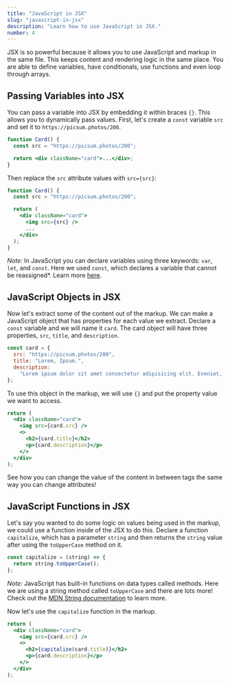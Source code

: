 ```yaml
---
title: "JavaScript in JSX"
slug: "javascript-in-jsx"
description: "Learn how to use JavaScript in JSX."
number: 4
---
```


JSX is so powerful because it allows you to use JavaScript and markup in the same file. This keeps content and rendering logic in the same place. You are able to define variables, have conditionals, use functions and even loop through arrays.

## Passing Variables into JSX

You can pass a variable into JSX by embedding it within braces `{}`. This allows you to dynamically pass values. First, let's create a `const` variable `src` and set it to `https://picsum.photos/200`.

```jsx
function Card() {
  const src = "https://picsum.photos/200";

  return <div className="card">...</div>;
}
```

Then replace the `src` attribute values with `src={src}`:

```jsx
function Card() {
  const src = "https://picsum.photos/200";

  return (
    <div className="card">
      <img src={src} />
      ...
    </div>
  );
}
```

_Note:_ In JavaScript you can declare variables using three keywords: `var`, `let`, and `const`. Here we used `const`, which declares a variable that cannot be reassigned\*. Learn more [here](https://www.freecodecamp.org/news/var-let-and-const-whats-the-difference/).

## JavaScript Objects in JSX

Now let's extract some of the content out of the markup. We can make a JavaScript object that has properties for each value we extract. Declare a `const` variable and we will name it `card`. The card object will have three properties, `src`, `title`, and `description`.

```jsx
const card = {
  src: "https://picsum.photos/200",
  title: "Lorem, Ipsum.",
  description:
    "Lorem ipsum dolor sit amet consectetur adipisicing elit. Eveniet, necessitatibus veniam facilis optio rerum consequatur iure omnis velit. Optio, nobis!",
};
```

To use this object in the markup, we will use `{}` and put the property value we want to access.

```jsx
return (
  <div className="card">
    <img src={card.src} />
    <>
      <h2>{card.title}</h2>
      <p>{card.description}</p>
    </>
  </div>
);
```

See how you can change the value of the content in between tags the same way you can change attributes!

## JavaScript Functions in JSX

Let's say you wanted to do some logic on values being used in the markup, we could use a function inside of the JSX to do this. Declare a function `capitalize`, which has a parameter `string` and then returns
the `string` value after using the `toUpperCase` method on it.

```jsx
const capitalize = (string) => {
  return string.toUpperCase();
};
```

_Note:_ JavaScript has built-in functions on data types called methods. Here we are using a string method called `toUpperCase` and there are lots more! Check out the [MDN String documentation](https://developer.mozilla.org/en-US/docs/Web/JavaScript/Reference/Global_Objects/String) to learn more.

Now let's use the `capitalize` function in the markup.

```jsx
return (
  <div className="card">
    <img src={card.src} />
    <>
      <h2>{capitalize(card.title)}</h2>
      <p>{card.description}</p>
    </>
  </div>
);
```
